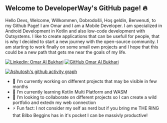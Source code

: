 ## Welcome to DeveloperWay's GitHub page! 🔥

Hello Devs, Welcome, Willkommen, Dobrodošli, Hoş geldin, Benvenuti, to my Github Page! 
I am Omar and I am a Mobile Developer. I am specialized in Android Development in Kotlin and also low-code development with Outsystems.
I like to create applications that can be usefull for people, that is why I decided to start a new journey with the open-source community.
I am starting to work finally on some small own projects and I hope that this could be a new path that gets me near the goals of my life.

[![Linkedin: Omar Al Bukhari](https://img.shields.io/badge/-Omar-blue?style=flat-square&logo=Linkedin&logoColor=white&link=https://www.linkedin.com/in/omar-al-bukhari-01776b111/)](https://www.linkedin.com/in/omar-al-bukhari-01776b111/)
[![GitHub Omar Al Bukhari](https://img.shields.io/github/followers/Fedoms?label=follow&style=social)](https://github.com/Fedoms)

[![Ashutosh's github activity graph](https://github-readme-activity-graph.vercel.app/graph?username=Fedoms&theme=xcode)](https://github.com/ashutosh00710/github-readme-activity-graph)

- 🔭 I’m currently working on different projects that may be visible in few months
- 🌱 I’m currently learning Kotlin Multi Platform and WASM
- 👯 I’m looking to collaborate on different projects so I can create a wild portfolio and extedn my web connection
- ⚡ Fun fact: I not consider my self as nerd but if you bring me THE RING that Bilbo Beggins has in it's pocket I can be massivly productive! 



